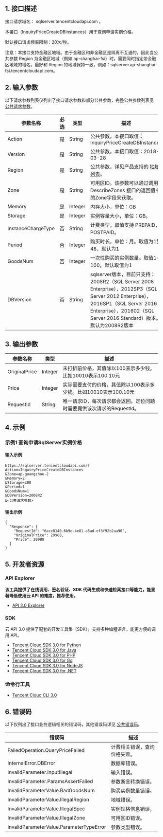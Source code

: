 ## 1. 接口描述

接口请求域名： sqlserver.tencentcloudapi.com 。

本接口（InquiryPriceCreateDBInstances）用于查询申请实例价格。

默认接口请求频率限制：20次/秒。

注意：本接口支持金融区地域。由于金融区和非金融区是隔离不互通的，因此当公共参数 Region 为金融区地域（例如 ap-shanghai-fsi）时，需要同时指定带金融区地域的域名，最好和 Region 的地域保持一致，例如：sqlserver.ap-shanghai-fsi.tencentcloudapi.com。



## 2. 输入参数

以下请求参数列表仅列出了接口请求参数和部分公共参数，完整公共参数列表见 [公共请求参数](/document/api/238/19930)。

| 参数名称 | 必选 | 类型 | 描述 |
|---------|---------|---------|---------|
| Action | 是 | String | 公共参数，本接口取值：InquiryPriceCreateDBInstances |
| Version | 是 | String | 公共参数，本接口取值：2018-03-28 |
| Region | 是 | String | 公共参数，详见产品支持的 [地域列表](/document/api/238/19930#.E5.9C.B0.E5.9F.9F.E5.88.97.E8.A1.A8)。 |
| Zone | 是 | String | 可用区ID。该参数可以通过调用 DescribeZones 接口的返回值中的Zone字段来获取。 |
| Memory | 是 | Integer | 内存大小，单位：GB |
| Storage | 是 | Integer | 实例容量大小，单位：GB。 |
| InstanceChargeType | 否 | String | 计费类型，取值支持 PREPAID，POSTPAID。 |
| Period | 否 | Integer | 购买时长，单位：月。取值为1到48，默认为1 |
| GoodsNum | 否 | Integer | 一次性购买的实例数量。取值1-100，默认取值为1 |
| DBVersion | 否 | String | sqlserver版本，目前只支持：2008R2（SQL Server 2008 Enterprise），2012SP3（SQL Server 2012 Enterprise），2016SP1（SQL Server 2016 Enterprise），201602（SQL Server 2016 Standard）版本。默认为2008R2版本 |

## 3. 输出参数

| 参数名称 | 类型 | 描述 |
|---------|---------|---------|
| OriginalPrice | Integer | 未打折前价格，其值除以100表示多少钱。比如10010表示100.10元|
| Price | Integer | 实际需要支付的价格，其值除以100表示多少钱。比如10010表示100.10元|
| RequestId | String | 唯一请求ID，每次请求都会返回。定位问题时需要提供该次请求的RequestId。|

## 4. 示例

### 示例1 查询申请SqlServer实例价格

#### 输入示例

```
https://sqlserver.tencentcloudapi.com/?Action=InquiryPriceCreateDBInstances
&Zone=ap-guangzhou-2
&Memory=2
&Storage=300
&Period=1
&GoodsNum=1
&DBVersion=2008R2
&<公共请求参数>
```

#### 输出示例

```
{
  "Response": {
    "RequestId": "6ace8140-6b9e-4e81-a8ad-ef3f92b2aa90",
    "OriginalPrice": 20988,
    "Price": 20988
  }
}
```


## 5. 开发者资源

### API Explorer

**该工具提供了在线调用、签名验证、SDK 代码生成和快速检索接口等能力，能显著降低使用云 API 的难度，推荐使用。**

* [API 3.0 Explorer](https://console.cloud.tencent.com/api/explorer?Product=sqlserver&Version=2018-03-28&Action=InquiryPriceCreateDBInstances)

### SDK

云 API 3.0 提供了配套的开发工具集（SDK），支持多种编程语言，能更方便的调用 API。

* [Tencent Cloud SDK 3.0 for Python](https://github.com/TencentCloud/tencentcloud-sdk-python)
* [Tencent Cloud SDK 3.0 for Java](https://github.com/TencentCloud/tencentcloud-sdk-java)
* [Tencent Cloud SDK 3.0 for PHP](https://github.com/TencentCloud/tencentcloud-sdk-php)
* [Tencent Cloud SDK 3.0 for Go](https://github.com/TencentCloud/tencentcloud-sdk-go)
* [Tencent Cloud SDK 3.0 for NodeJS](https://github.com/TencentCloud/tencentcloud-sdk-nodejs)
* [Tencent Cloud SDK 3.0 for .NET](https://github.com/TencentCloud/tencentcloud-sdk-dotnet)

### 命令行工具

* [Tencent Cloud CLI 3.0](https://cloud.tencent.com/document/product/440/6176)

## 6. 错误码

以下仅列出了接口业务逻辑相关的错误码，其他错误码详见 [公共错误码](/document/api/238/15694#.E5.85.AC.E5.85.B1.E9.94.99.E8.AF.AF.E7.A0.81)。

| 错误码 | 描述 |
|---------|---------|
| FailedOperation.QueryPriceFailed | 计费相关错误，查询价格失败。 |
| InternalError.DBError | 数据库错误。 |
| InvalidParameter.InputIllegal | 输入错误。 |
| InvalidParameter.ParamsAssertFailed | 参数断言转换错误。 |
| InvalidParameterValue.BadGoodsNum | 购买实例数量错误。 |
| InvalidParameterValue.IllegalRegion | 地域错误。 |
| InvalidParameterValue.IllegalSpec | 实例规格信息错误。 |
| InvalidParameterValue.IllegalZone | 可用区ID错误。 |
| InvalidParameterValue.ParameterTypeError | 参数类型错误。 |
